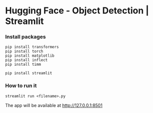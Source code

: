 Hugging Face - Object Detection | Streamlit 
============================================

### Install packages
```
pip install transformers
pip install torch
pip install matplotlib
pip install inflect
pip install timm
```

```
pip install streamlit
```

### How to run it
```
streamlit run <filename>.py
```
The app will be available at http://127.0.0.1:8501